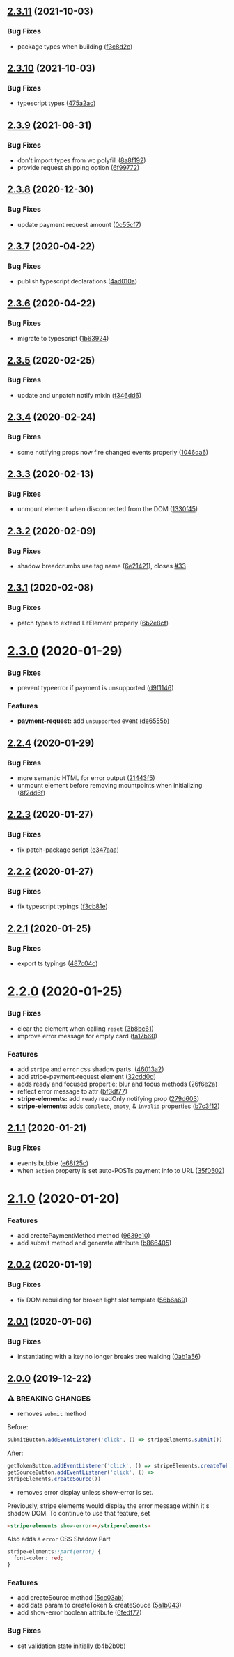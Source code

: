 ## [2.3.11](https://github.com/bennypowers/stripe-elements/compare/v2.3.10...v2.3.11) (2021-10-03)


### Bug Fixes

* package types when building ([f3c8d2c](https://github.com/bennypowers/stripe-elements/commit/f3c8d2ce8e0624064841d58ac9f33c8ed18937c8))

## [2.3.10](https://github.com/bennypowers/stripe-elements/compare/v2.3.9...v2.3.10) (2021-10-03)


### Bug Fixes

* typescript types ([475a2ac](https://github.com/bennypowers/stripe-elements/commit/475a2acf34686f8daa894f7b43f84e846294db0a))

## [2.3.9](https://github.com/bennypowers/stripe-elements/compare/v2.3.8...v2.3.9) (2021-08-31)


### Bug Fixes

* don't import types from wc polyfill ([8a8f192](https://github.com/bennypowers/stripe-elements/commit/8a8f19215efd17fe20e765ea9e4bbfa41993b05c))
* provide request shipping option ([6f99772](https://github.com/bennypowers/stripe-elements/commit/6f997720194857597fe506634998323af232bd3d))

## [2.3.8](https://github.com/bennypowers/stripe-elements/compare/v2.3.7...v2.3.8) (2020-12-30)


### Bug Fixes

* update payment request amount ([0c55cf7](https://github.com/bennypowers/stripe-elements/commit/0c55cf790471cdb3581c53223ecbe79008cbfb06))

## [2.3.7](https://github.com/bennypowers/stripe-elements/compare/v2.3.6...v2.3.7) (2020-04-22)


### Bug Fixes

* publish typescript declarations ([4ad010a](https://github.com/bennypowers/stripe-elements/commit/4ad010a27bcba8e4dd311ba3a8ca446fa920e8ff))

## [2.3.6](https://github.com/bennypowers/stripe-elements/compare/v2.3.5...v2.3.6) (2020-04-22)


### Bug Fixes

* migrate to typescript ([1b63924](https://github.com/bennypowers/stripe-elements/commit/1b6392418739a065984e431689dccb632b816819))

## [2.3.5](https://github.com/bennypowers/stripe-elements/compare/v2.3.4...v2.3.5) (2020-02-25)


### Bug Fixes

* update and unpatch notify mixin ([f346dd6](https://github.com/bennypowers/stripe-elements/commit/f346dd6dadce93f03e1dd1462e708f64ec4ec987))

## [2.3.4](https://github.com/bennypowers/stripe-elements/compare/v2.3.3...v2.3.4) (2020-02-24)


### Bug Fixes

* some notifying props now fire changed events properly ([1046da6](https://github.com/bennypowers/stripe-elements/commit/1046da6076059a96508c55cba650b3f73c037598))

## [2.3.3](https://github.com/bennypowers/stripe-elements/compare/v2.3.2...v2.3.3) (2020-02-13)


### Bug Fixes

* unmount element when disconnected from the DOM ([1330f45](https://github.com/bennypowers/stripe-elements/commit/1330f45493ad7568aeb2f2759a60ef9857e831a7))

## [2.3.2](https://github.com/bennypowers/stripe-elements/compare/v2.3.1...v2.3.2) (2020-02-09)


### Bug Fixes

* shadow breadcrumbs use tag name ([6e21421](https://github.com/bennypowers/stripe-elements/commit/6e214215c02ddd4007a445d56189c2207326c743)), closes [#33](https://github.com/bennypowers/stripe-elements/issues/33)

## [2.3.1](https://github.com/bennypowers/stripe-elements/compare/v2.3.0...v2.3.1) (2020-02-08)


### Bug Fixes

* patch types to extend LitElement properly ([6b2e8cf](https://github.com/bennypowers/stripe-elements/commit/6b2e8cfa82b7ac0de4a2fed087afc20c4389d72b))

# [2.3.0](https://github.com/bennypowers/stripe-elements/compare/v2.2.4...v2.3.0) (2020-01-29)


### Bug Fixes

* prevent typeerror if payment is unsupported ([d9f1146](https://github.com/bennypowers/stripe-elements/commit/d9f11468f35ccc9343f7a935f3b7936327a68d0c))


### Features

* **payment-request:** add `unsupported` event ([de6555b](https://github.com/bennypowers/stripe-elements/commit/de6555b1879602481930360d491057ed7ce0485f))

## [2.2.4](https://github.com/bennypowers/stripe-elements/compare/v2.2.3...v2.2.4) (2020-01-29)


### Bug Fixes

* more semantic HTML for error output ([21443f5](https://github.com/bennypowers/stripe-elements/commit/21443f5836e851e308eb5d72a6fcbaf1376a5d1d))
* unmount element before removing mountpoints when initializing ([8f2dd6f](https://github.com/bennypowers/stripe-elements/commit/8f2dd6f179e494fbff0e6c9f253fbb13f632682b))

## [2.2.3](https://github.com/bennypowers/stripe-elements/compare/v2.2.2...v2.2.3) (2020-01-27)


### Bug Fixes

* fix patch-package script ([e347aaa](https://github.com/bennypowers/stripe-elements/commit/e347aaa183cef7604f00e192dd3a9da05e41f272))



## [2.2.2](https://github.com/bennypowers/stripe-elements/compare/v2.2.1...v2.2.2) (2020-01-27)


### Bug Fixes

* fix typescript typings ([f3cb81e](https://github.com/bennypowers/stripe-elements/commit/f3cb81ed864fc5f5548c9236b82d1d075c5357fc))



## [2.2.1](https://github.com/bennypowers/stripe-elements/compare/v2.2.0...v2.2.1) (2020-01-25)


### Bug Fixes

* export ts typings ([487c04c](https://github.com/bennypowers/stripe-elements/commit/487c04c17d7bebf50b6b3f8e575de6a46b8e2349))



# [2.2.0](https://github.com/bennypowers/stripe-elements/compare/v2.1.1...v2.2.0) (2020-01-25)


### Bug Fixes

* clear the element when calling `reset` ([3b8bc61](https://github.com/bennypowers/stripe-elements/commit/3b8bc61e56c9f10f46a423f5110981899b761c8d))
* improve error message for empty card ([fa17b60](https://github.com/bennypowers/stripe-elements/commit/fa17b60874f42521895bb74b424314fbadfae36a))


### Features

* add `stripe` and `error` css shadow parts. ([46013a2](https://github.com/bennypowers/stripe-elements/commit/46013a239e8aee38411fe4fcb6f802955eebdfe0))
* add stripe-payment-request element ([32cdd0d](https://github.com/bennypowers/stripe-elements/commit/32cdd0d54e1fef3e81c6c222ac1ab2cc1735d57b))
* adds ready and focused propertie; blur and focus methods ([26f6e2a](https://github.com/bennypowers/stripe-elements/commit/26f6e2af6d083cfccb6face2372a1a74318b8696))
* reflect error message to attr ([bf3df77](https://github.com/bennypowers/stripe-elements/commit/bf3df779ec1cd47d3402221b3079be77f5f96ee7))
* **stripe-elements:** add `ready` readOnly notifying prop ([279d603](https://github.com/bennypowers/stripe-elements/commit/279d6032dc5958a70b958aace24cdd5c3f318fdc))
* **stripe-elements:** adds `complete`, `empty`, & `invalid` properties ([b7c3f12](https://github.com/bennypowers/stripe-elements/commit/b7c3f12d7f833a49bc42b7a11b7255d28a706d00))



## [2.1.1](https://github.com/bennypowers/stripe-elements/compare/v2.1.0...v2.1.1) (2020-01-21)


### Bug Fixes

* events bubble ([e68f25c](https://github.com/bennypowers/stripe-elements/commit/e68f25c495d67e7d01a88d2a595b16e2770ee4b7))
* when `action` property is set auto-POSTs payment info to URL ([35f0502](https://github.com/bennypowers/stripe-elements/commit/35f0502f2546f6c7e3dbe66ae6941a744a661a4e))



# [2.1.0](https://github.com/bennypowers/stripe-elements/compare/v2.0.2...v2.1.0) (2020-01-20)


### Features

* add createPaymentMethod method ([9639e10](https://github.com/bennypowers/stripe-elements/commit/9639e1095356f59a3d2680d2dae31e93b06452c3))
* add submit method and generate attribute ([b866405](https://github.com/bennypowers/stripe-elements/commit/b866405000a819d9135a27a0d65f5dcdcbcb1a50))



## [2.0.2](https://github.com/bennypowers/stripe-elements/compare/v2.0.1...v2.0.2) (2020-01-19)


### Bug Fixes

* fix DOM rebuilding for broken light slot template ([56b6a69](https://github.com/bennypowers/stripe-elements/commit/56b6a69c8d0966b93859b40b90a670db86e79130))



## [2.0.1](https://github.com/bennypowers/stripe-elements/compare/v2.0.0...v2.0.1) (2020-01-06)


### Bug Fixes

* instantiating with a key no longer breaks tree walking ([0ab1a56](https://github.com/bennypowers/stripe-elements/commit/0ab1a5610c5f0bbf77abe71403d4a1fba349a7d3))


## [2.0.0](https://github.com/bennypowers/stripe-elements/compare/v1.1.2...v2.0.0) (2019-12-22)


### ⚠ BREAKING CHANGES

* removes `submit` method

Before:
```js
submitButton.addEventListener('click', () => stripeElements.submit())
```

After:
```js
getTokenButton.addEventListener('click', () => stripeElements.createToken())
getSourceButton.addEventListener('click', () =>
stripeElements.createSource())
```
* removes error display unless show-error is set.

Previously, stripe elements would display the error message within it's
shadow DOM. To continue to use that feature, set
```html
<stripe-elements show-error></stripe-elements>
```

Also adds a `error` CSS Shadow Part

```css
stripe-elements::part(error) {
  font-color: red;
}
```

### Features

* add createSource method ([5cc03ab](https://github.com/bennypowers/stripe-elements/commit/5cc03ab10eece1b2dd17f7409c62fbb618e89ed2))
* add data param to createToken & createSouce ([5a1b043](https://github.com/bennypowers/stripe-elements/commit/5a1b043109b1c140bc69cec504de368dbab38741))
* add show-error boolean attribute ([6fedf77](https://github.com/bennypowers/stripe-elements/commit/6fedf77d065a9f3ccb2004702599427297071aaa))


### Bug Fixes

* set validation state initially ([b4b2b0b](https://github.com/bennypowers/stripe-elements/commit/b4b2b0be9b4731c1a087307796e7637a1def2fa3))
